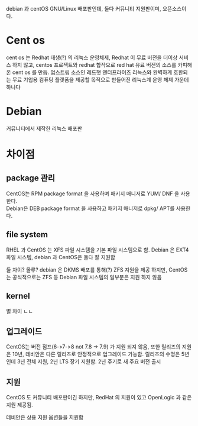debian 과 centOS GNU/Linux 배포판인데, 둘다 커뮤니티 지원판이며, 오픈소스이다.

# Cent os

cent os 는 Redhat 태생(?) 의 리눅스 운영체제, Redhat 이 무료 버전을 더이상 서비스 하지 않고, centos 프로젝트와 redhat 합작으로 red hat 유료 버전의 소스를 카피해온 cent os 를 만듬. 업스트림 소스인 레드햇 엔터프라이즈 리눅스와 완벽하게 호환되는 무료 기업용 컴퓨팅 플랫폼을 제공할 목적으로 만들어진 리눅스계 운영 체제 가운데 하나다

# Debian 

커뮤니티에서 제작한 리눅스 배포판 

# 차이점 

## package 관리 

CentOS는 RPM package format 을 사용하며 패키지 매니저로 YUM/ DNF 을 사용한다.  
Debian은 DEB package format 을 사용하고 패키지 매니저로 dpkg/ APT를 사용한다. 

## file system

RHEL 과 CentOS 는 XFS 파일 시스템을 기본 파일 시스템으로 함. 
Debian 은 EXT4 파일 시스템, debian 과 CentOS은 둘다 잘 지원함

둘 차이? 몰루? 
debian 은 DKMS 배포를 통해(?) ZFS 지원을 제공 하지만, CentOS 는 공식적으로는 ZFS 등 Debian 파일 시스템의 일부분은 지원 하지 않음

## kernel 
별 차이 ㄴㄴ 

## 업그레이드 

CentOS는 버전 점프(6->7->8 not 7.8 -> 7.9) 가 지원 되지 않음, 또한 릴리즈의 지원은 10년, 
데비안은 다른 릴리즈로 안정적으로 업그레이드 가능함. 릴리즈의 수명은 5년인데 3년 전체 지원, 2년 LTS 장기 지원함. 2년 주기로 새 주요 버전 출시 

## 지원

CentOS 도 커뮤니티 배포판이긴 하지만, RedHat 의 지원이 있고 OpenLogic 과 같은 지원 제공됨.

데비안은 상용 지원 옵션들을 지원함 

